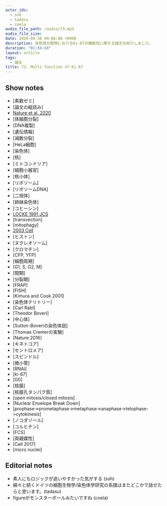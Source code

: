 ```yaml
---
actor_ids:
  - soh
  - tadasu
  - coela
audio_file_path: /audio/73.mp3
audio_file_size: 
date: 2020-09-30 09:06:00 +0900
description: 染色体分配時におけるKi-67の機能性に関する論文を紹介しました。
duration: "01:XX:XX"
layout: article
tags:
  - 論文
title: 73. Multi function of Ki-67 
---
```

## Show notes
- [素数ゼミ]
- [論文の縦読み]
- [Nature et al. 2020]()
- [体細胞分裂]
- [DNA複製]
- [遺伝情報]
- [減数分裂]
- [HeLa細胞]
- [染色体]
- [核]
- [ミトコンドリア]
- [細胞小器官]
- [核小体]
- [リボソーム]
- [リボソームDNA]
- [二倍体]
- [姉妹染色体]
- [コヒーシン]
- [LOCKE 1991 JCS]()
- [transvection]
- [mitophagy]
- [2003 Cell]()
- [ヒストン]
- [ヌクレオソーム]
- [クロマチン]
- [CFP, YFP]
- [細胞周期]
- [G1, S, G2, M]
- [間期]
- [分裂期]
- [FRAP]
- [FISH]
- [Kimura and Cook 2001]
- [染色体テリトリー]
- [Carl Rabl]
- [Theodor Boveri]
- [中心体]
- [Sutton-Boveriの染色体説]
- [Thomas Cremerの実験]
- [Nature 2016]
- [キネトコア]
- [セントロメア]
- [スピンドル]
- [微小管]
- [RNAi]
- [ki-67]
- [G0]
- [核膜]
- [核膜孔タンパク質]
- [open mitosis/closed mitosis]
- [Nuclear Envelope Break Down]
- [prophase->prometaphase->metaphase->anaphase->telophase->cytokinesis]
- [ノコダゾール]
- [コルヒチン]
- [FCS]
- [両親媒性]
- [Cell 2017]
- [micro nuclei]

## Editorial notes
- 素人にもロジックが追いやすかった気がする (soh)
- 綿々と続くドイツの細胞生物学/染色体学研究の系譜はまたどこかで話せたらと思います。(tadasu)
- figureがモンスターボールみたいですね (coela)
